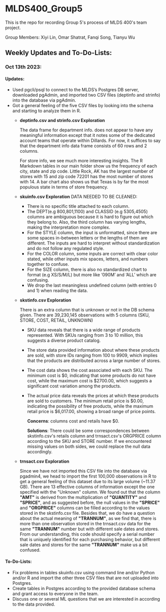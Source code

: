 # MLDS400_Group5
This is the repo for recording Group 5's process of MLDS 400's team project.

Group Members: Xiyi Lin, Omar Shatrat, Fanqi Song, Tianyu Wu

## Weekly Updates and To-Do-Lists:
### Oct 13th 2023:
#### Updates:
* Used pgcli/psql to connect to the MLDS’s Postgres DB server, downloaded pgAdmin, and imported two CSV files (deptinfo and strinfo) into the database via pgAdmin.
* Got a general feeling of the five CSV files by looking into the schema and starting to analyze them in R.
    + **deptinfo.csv and strinfo.csv Exploration**
      
      The data frame for department info. does not appear to have any meaningful information except that it notes some of the dedicated account teams that operate within Dillards. For now, it suffices to say that the department info data frame consists of 60 rows and 2 columns.

      For store info, we see much more interesting insights. The R Markdown tables in our main folder show us the frequency of each city, state and zip code. Little Rock, AK has the largest number of stores with 15 and zip code 72201 has the most number of stores with 14. A bar chart also shows us that Texas is by far the most populous state in terms of store frequency.
 
    + **skuinfo.csv Exploration**
        DATA NEEDED TO BE CLEANED:
        - There is no specific title attached to each column.
        - The DEPT(e.g 800,801,1100) and CLASSID (e.g 5305,4505) columns are ambiguous because it is hard to figure out which they belong to. Also, the third column has varying lengths, making the interpretation more complex. 
        - For the STYLE column, the input is unformatted, since there are some spaces in-between letters or the lengths of them are different. The inputs are hard to interpret without standardization and do not follow any regulated style.
        - For the COLOR column, some inputs are correct with clear color stated, while other inputs mix spaces, letters, and numbers together to confuse. 
        - For the SIZE column, there is also no standardized chart to format (e.g XS/S/M/L) but more like ‘090M’ and ‘ALL’ which are confusing. 
        - We drop the last meaningless undefined column (with entries 0 and 1) when reading the data.
          
    + **skstinfo.csv Exploration**
      
      There is an extra column that is unknown or not in the DB schema given. There are 39,230,145 observations with 5 columns (SKU, STORE, COST, RETAIL, UNKNOWN)

      - SKU data reveals that there is a wide range of products represented. With SKUs ranging from 3 to 10 million, this suggests a diverse product catalog.
      - The store data provided information about where these products are sold, with store IDs ranging from 100 to 9909, which implies that the products are distributed across a large number of stores.
      - The cost data shows the cost associated with each SKU. The minimum cost is \$0, indicating that some products do not have cost, while the maximum cost is \$2700.00, which suggests a significant cost  variation among the products.
      - The actual price data reveals the prices at which these products are sold to customers. The minimum retail price is \$0.00, indicating the possibility of free products, while the maximum retail price is \$6,017.00, showing a broad range of price points.

        **Concerns**: columns cost and retails have \$0.

        **Solutions**: There could be some correspondences between skstinfo.csv's retails column and trnsact.csv's ORGPRICE column according to the SKU and STORE number. If we encountered missing values on both sides, we could replace the null data accordingly.


    + **trnsact.csv Exploration**
      
      Since we have not imported this CSV file into the database via pgadmin4, we head to import the first 100,000 observations in R to get a general feeling of this dataset due to its large volume (~11.37 GB). There are 13 effective columns of information except the one specified with the "Unknown" column. We found out that the column **"AMT"** is derived from the multiplication of **"QUANTITY"** and **"SPRICE"**, and as suggested before, the null values in the **"SPRICE"** and **"ORGPRICE"** columns can be filled according to the values stored in the skstinfo.csv file. Besides that, we do have a question about the actual meaning of **"TRANNUM"**, as we find that, there is more than one observation stored in the trnsact.csv data for the same **"TRANNUM"** number but with different sale dates and stores. From our understanding, this code should specify a serial number that is uniquely identified for each purchasing behavior, but different sale dates and stores for the same **"TRANNUM"** make us a bit confused.
      
#### To-Do-Lists:
- Fix problems in tables skuinfo.csv using command line and/or Python and/or R and import the other three CSV files that are not uploaded into Postgres.
- Create tables in Postgres according to the provided database schema and grant access to everyone in the team.
- Discuss one or several ML questions that we are interested in according to the data provided.

